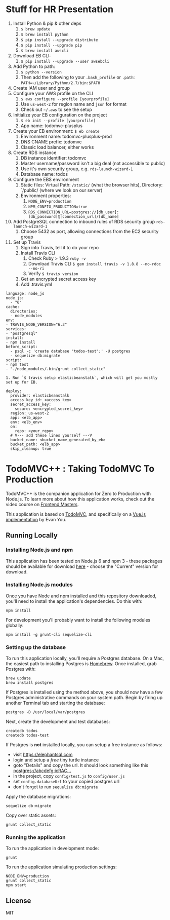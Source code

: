 # Stuff for HR Presentation

1. Install Python & pip & other deps
    1. `$ brew update`
    1. `$ brew install python`
    1. `$ pip install --upgrade distribute`
    1. `$ pip install --upgrade pip`
    1. `$ brew install awscli`
1. Download EB CLI:
    1. `$ pip install --upgrade --user awsebcli`
1. Add Python to path:
    1. `$ python --version`
    1. Then add the following to your `.bash_profile` or `.path`: `PATH=~/Library/Python/2.7/bin:$PATH`
1. Create IAM user and group
1. Configure your AWS profile on the CLI
    1. `$ aws configure --profile [yourprofile]`
    1. Use `us-west-2` for region name and `json` for format
    1. Check out `~/.aws` to see the setup
1. Initialize your EB configuration on the project
    1. `$ eb init --profile [yourprofile]`
    1. App name: todomvc-plusplus
1. Create your EB environment: `$ eb create`
    1. Environment name: todomvc-plusplus-prod
    1. DNS CNAME prefix: todomvc
    1. Classic load balancer, either works
1. Create RDS instance
    1. DB instance identifier: todomvc
    1. Master username/password isn't a big deal (not accessible to public)
    1. Use it's own security group, e.g. `rds-launch-wizard-1`
    1. Database name: todos
1. Configure the EBS environment
    1. Static files: Virtual Path: `/static/` (what the browser hits), Directory: `/public/ (where we look on our server)
    1. Environment properties:
        1. `NODE_ENV=production`
        1. `NPM_CONFIG_PRODUCTION=true`
        1. `RDS_CONNECTION_URL=postgres://[db_user]:[db_password]@[connection_url]/[db_name]`
1. Add PostgreSQL connection to inbound rules of RDS security group `rds-launch-wizard-1`
    1. Choose 5432 as port, allowing connections from the EC2 security group
1. Set up Travis
    1. Sign into Travis, tell it to do your repo
    1. Install Travis CLI
        1. Check Ruby > 1.9.3 `ruby -v`
        1. Download Travis CLI `$ gem install travis -v 1.8.8 --no-rdoc --no-ri`
        1. Verify `$ travis version`
    1. Get an encrypted secret access key
    1. Add .travis.yml

```
language: node_js
node_js:
  - "6"
cache:
  directories:
  - node_modules
env:
- TRAVIS_NODE_VERSION="6.3"
services:
- "postgresql"
install:
- npm install
before_script:
  - psql -c 'create database "todos-test";' -U postgres
  - sequelize db:migrate
script:
- npm test
- "./node_modules/.bin/grunt collect_static"
```

    1. Run `$ travis setup elasticbeanstalk`, which will get you mostly set up for EB.

```
deploy:
  provider: elasticbeanstalk
  access_key_id: <access_key>
  secret_access_key:
    secure: <encrypted_secret_key>
  region: us-west-2
  app: <elb_app>
  env: <elb_env>
  on:
    repo: <your_repo>
  # V--- add these lines yourself ---V
  bucket_name: <bucket_name_generated_by_eb>
  bucket_path: <elb_app>
  skip_cleanup: true
```



# TodoMVC++ : Taking TodoMVC To Production

TodoMVC++ is the companion application for Zero to Production with Node.js.
To learn more about how this application works, check out the video course on
[Frontend Masters](https://www.frontendmasters.com).

This application is based on [TodoMVC](http://todomvc.com/), and specifically
on a [Vue.js implementation](http://todomvc.com/examples/vue/) by Evan You.

## Running Locally

### Installing Node.js and npm

This application has been tested on Node.js 6 and npm 3 - these packages should
be available for download [here](https://nodejs.org/en/) - choose the "Current"
version for download.

### Installing Node.js modules

Once you have Node and npm installed and this repository downloaded, you'll need
to install the application's dependencies. Do this with:

    npm install

For development you'll probably want to install the following modules globally:

    npm install -g grunt-cli sequelize-cli

### Setting up the database

To run this application locally, you'll require a Postgres database. On a Mac,
the easiest path to installing Postgres is [Homebrew](http://brew.sh/). Once
installed, grab Postgres with:

    brew update
    brew install postgres

If Postgres is installed using the method above, you should now have a few
Postgres administrative commands on your system path. Begin by firing up another
Terminal tab and starting the database:

    postgres -D /usr/local/var/postgres

Next, create the development and test databases:

    createdb todos
    createdb todos-test

If Postgres is **not** installed locally, you can setup a free instance as follows:
- visit https://elephantsql.com
- login and setup a *free* tiny turtle instance
- goto "Details" and copy the url. It should look something like this [postgres://abcdefg:icRAC...](https://customer.elephantsql.com/instance)
- in the project, copy `config/test.js` to `config/user.js`
- set `config.databaseUrl` to your copied postgres url
- don't forget to run `sequelize db:migrate`

Apply the database migrations:

    sequelize db:migrate

Copy over static assets:

    grunt collect_static

### Running the application

To run the application in development mode:

    grunt

To run the application simulating production settings:

    NODE_ENV=production
    grunt collect_static
    npm start

## License

MIT

